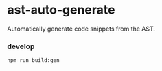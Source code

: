 # ast-auto-generate
Automatically generate code snippets from the AST.

### develop

`npm run build:gen`
